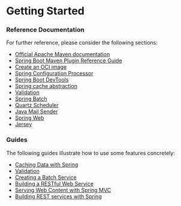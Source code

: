 # Getting Started

### Reference Documentation
For further reference, please consider the following sections:

* [Official Apache Maven documentation](https://maven.apache.org/guides/index.html)
* [Spring Boot Maven Plugin Reference Guide](https://docs.spring.io/spring-boot/docs/2.7.3/maven-plugin/reference/html/)
* [Create an OCI image](https://docs.spring.io/spring-boot/docs/2.7.3/maven-plugin/reference/html/#build-image)
* [Spring Configuration Processor](https://docs.spring.io/spring-boot/docs/2.7.3/reference/htmlsingle/#appendix.configuration-metadata.annotation-processor)
* [Spring Boot DevTools](https://docs.spring.io/spring-boot/docs/2.7.3/reference/htmlsingle/#using.devtools)
* [Spring cache abstraction](https://docs.spring.io/spring-boot/docs/2.7.3/reference/htmlsingle/#io.caching)
* [Validation](https://docs.spring.io/spring-boot/docs/2.7.3/reference/htmlsingle/#io.validation)
* [Spring Batch](https://docs.spring.io/spring-boot/docs/2.7.3/reference/htmlsingle/#howto.batch)
* [Quartz Scheduler](https://docs.spring.io/spring-boot/docs/2.7.3/reference/htmlsingle/#io.quartz)
* [Java Mail Sender](https://docs.spring.io/spring-boot/docs/2.7.3/reference/htmlsingle/#io.email)
* [Spring Web](https://docs.spring.io/spring-boot/docs/2.7.3/reference/htmlsingle/#web)
* [Jersey](https://docs.spring.io/spring-boot/docs/2.7.3/reference/htmlsingle/#web.servlet.jersey)

### Guides
The following guides illustrate how to use some features concretely:

* [Caching Data with Spring](https://spring.io/guides/gs/caching/)
* [Validation](https://spring.io/guides/gs/validating-form-input/)
* [Creating a Batch Service](https://spring.io/guides/gs/batch-processing/)
* [Building a RESTful Web Service](https://spring.io/guides/gs/rest-service/)
* [Serving Web Content with Spring MVC](https://spring.io/guides/gs/serving-web-content/)
* [Building REST services with Spring](https://spring.io/guides/tutorials/rest/)

